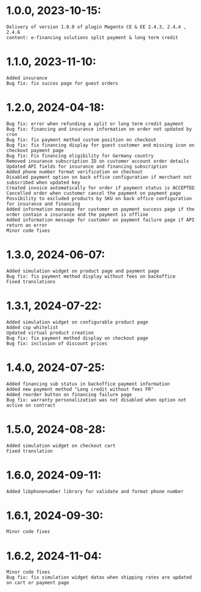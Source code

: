 1.0.0, 2023-10-15:
=============

    Delivery of version 1.0.0 of plugin Magento CE & EE 2.4.3, 2.4.4 , 2.4.6
    content: e-financing solutions split payment & long term credit

1.1.0, 2023-11-10:
=============

    Added insurance
    Bug fix: fix succes page for guest orders
    
1.2.0, 2024-04-18:
=============

    Bug fix: error when refunding a split or long term credit payment
    Bug fix: financing and insurance information on order not updated by cron
    Bug fix: fix payment method custom position on checkout
    Bug fix: fix financing display for guest customer and missing icon on checkout payment page
    Bug fix: Fix financing eligibility for Germany country
    Removed insurance subscription ID on customer account order details
    Updated API fields for insurance and financing subscription
    Added phone number format verification on checkout
    Disabled payment option on back office configuration if merchant not subscribed when updated key
    Created invoice automatically for order if payment status is ACCEPTED
    Cancelled order when customer cancel the payment on payment page
    Possibility to excluded products by SKU on back office configuration for insurance and financing
    Added information message for customer on payment success page if the order contain a insurance and the payment is offline 
    Added information message for customer on payment failure page if API return an error 
    Minor code fixes

1.3.0, 2024-06-07:
=============
    
    Added simulation widget on product page and payment page
    Bug fix: fix payment method display without fees on backoffice
    Fixed translations
    
1.3.1, 2024-07-22:
=============
    
    Added simulation widget on configurable product page
    Added csp whitelist
    Updated virtual product creation
    Bug fix: fix payment method display on checkout page
    Bug fix: inclusion of discount prices
    
1.4.0, 2024-07-25:
=============
    
    Added financing sub status in backoffice payment information
    Added new payment method "Long credit without fees FR"
    Added reorder button on financing failure page
    Bug fix: warranty personalization was not disabled when option not active on contract

1.5.0, 2024-08-28:
=============
    
    Added simulation widget on checkout cart
    Fixed translation

1.6.0, 2024-09-11:
=============
    
    Added libphonenumber library for validate and format phone number
    
1.6.1, 2024-09-30:
=============
    
    Minor code fixes
    
1.6.2, 2024-11-04:
=============
    
    Minor code fixes
    Bug fix: fix simulation widget datas when shipping rates are updated on cart or payment page
    
